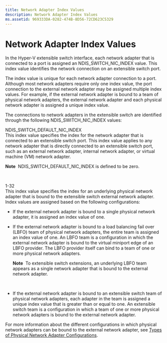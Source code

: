 ```yaml
---
title: Network Adapter Index Values
description: Network Adapter Index Values
ms.assetid: 969333DA-0282-474B-8D56-72CD623C5329
---
```


# Network Adapter Index Values


In the Hyper-V extensible switch interface, each network adapter that is connected to a port is assigned an NDIS\_SWITCH\_NIC\_INDEX value. This index value identifies the network connection on an extensible switch port.

The index value is unique for each network adapter connection to a port. Although most network adapters require only one index value, the port connection to the external network adapter may be assigned multiple index values. For example, if the external network adapter is bound to a team of physical network adapters, the external network adapter and each physical network adapter is assigned a unique index value.

The connections to network adapters in the extensible switch are identified through the following NDIS\_SWITCH\_NIC\_INDEX values:

<a href="" id="ndis-switch-default-nic-index"></a>NDIS\_SWITCH\_DEFAULT\_NIC\_INDEX  
This index value specifies the index for the network adapter that is connected to an extensible switch port. This index value applies to any network adapter that is directly connected to an extensible switch port, such as an external network adapter, internal network adapter, or virtual machine (VM) network adapter.

**Note**  NDIS\_SWITCH\_DEFAULT\_NIC\_INDEX is defined to be zero.

 

<a href="" id="1-32"></a>1-32  
This index value specifies the index for an underlying physical network adapter that is bound to the extensible switch external network adapter. Index values are assigned based on the following configurations:

-   If the external network adapter is bound to a single physical network adapter, it is assigned an index value of one.

-   If the external network adapter is bound to a load balancing fail over (LBFO) team of physical network adapters, the entire team is assigned an index value of one. An LBFO team is a configuration in which the external network adapter is bound to the virtual miniport edge of an LBFO provider. The LBFO provider itself can bind to a team of one or more physical network adapters.

    **Note**  To extensible switch extensions, an underlying LBFO team appears as a single network adapter that is bound to the external network adapter.

     

-   If the external network adapter is bound to an extensible switch team of physical network adapters, each adapter in the team is assigned a unique index value that is greater than or equal to one. An extensible switch team is a configuration in which a team of one or more physical network adapters is bound to the external network adapter.

For more information about the different configurations in which physical network adapters can be bound to the external network adapter, see [Types of Physical Network Adapter Configurations](types-of-physical-network-adapter-configurations.md).

 

 






